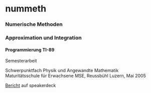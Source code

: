 
# nummeth

### Numerische Methoden<br>
### Approximation und Integration<br>

#### Programmierung TI-89

Semesterarbeit


Schwerpunktfach Physik und Angewandte Mathematik<br>
Maturitätsschule für Erwachsene MSE, Reussbühl
Luzern, Mai 2005

<a target="_blank" href="https://speakerdeck.com/brugr9/numerische-methoden-approximation-und-integration-bericht">Bericht</a> auf speakerdeck
